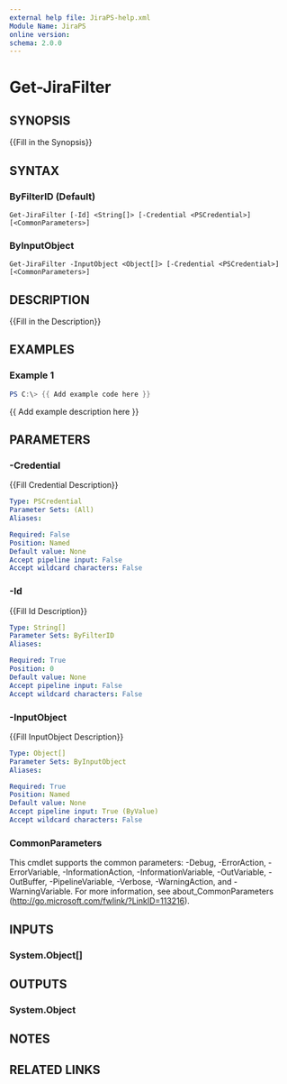 ```yaml
---
external help file: JiraPS-help.xml
Module Name: JiraPS
online version:
schema: 2.0.0
---
```


# Get-JiraFilter

## SYNOPSIS
{{Fill in the Synopsis}}

## SYNTAX

### ByFilterID (Default)
```
Get-JiraFilter [-Id] <String[]> [-Credential <PSCredential>] [<CommonParameters>]
```

### ByInputObject
```
Get-JiraFilter -InputObject <Object[]> [-Credential <PSCredential>] [<CommonParameters>]
```

## DESCRIPTION
{{Fill in the Description}}

## EXAMPLES

### Example 1
```powershell
PS C:\> {{ Add example code here }}
```

{{ Add example description here }}

## PARAMETERS

### -Credential
{{Fill Credential Description}}

```yaml
Type: PSCredential
Parameter Sets: (All)
Aliases:

Required: False
Position: Named
Default value: None
Accept pipeline input: False
Accept wildcard characters: False
```

### -Id
{{Fill Id Description}}

```yaml
Type: String[]
Parameter Sets: ByFilterID
Aliases:

Required: True
Position: 0
Default value: None
Accept pipeline input: False
Accept wildcard characters: False
```

### -InputObject
{{Fill InputObject Description}}

```yaml
Type: Object[]
Parameter Sets: ByInputObject
Aliases:

Required: True
Position: Named
Default value: None
Accept pipeline input: True (ByValue)
Accept wildcard characters: False
```

### CommonParameters
This cmdlet supports the common parameters: -Debug, -ErrorAction, -ErrorVariable, -InformationAction, -InformationVariable, -OutVariable, -OutBuffer, -PipelineVariable, -Verbose, -WarningAction, and -WarningVariable. For more information, see about_CommonParameters (http://go.microsoft.com/fwlink/?LinkID=113216).

## INPUTS

### System.Object[]

## OUTPUTS

### System.Object

## NOTES

## RELATED LINKS
